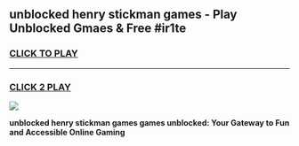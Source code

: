 
## unblocked henry stickman games - Play Unblocked Gmaes & Free #ir1te
<h3>
<a href="https://news.freeplayer.one?title=unblocked_henry_stickman_games&ref=03M">CLICK TO PLAY</a></h3>
<hr>

<h3>
<a href="https://news.freeplayer.one?title=unblocked_henry_stickman_games&ref=03M">CLICK 2 PLAY</a>
  
</h3>

<a href="https://news.freeplayer.one?title=unblocked_henry_stickman_games&ref=03M"><img src="https://clearcache.store/games.png"></a>


**unblocked henry stickman games games unblocked: Your Gateway to Fun and Accessible Online Gaming**
